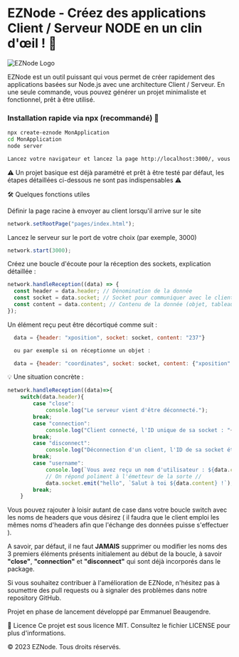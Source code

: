 # EZNode - Créez des applications Client / Serveur NODE en un clin d'œil ! :rocket:

![EZNode Logo](https://image.noelshack.com/fichiers/2023/36/6/1694287497-eznode.png)

EZNode est un outil puissant qui vous permet de créer rapidement des applications basées sur Node.js avec une architecture Client / Serveur. En une seule commande, vous pouvez générer un projet minimaliste et fonctionnel, prêt à être utilisé.

### Installation rapide via npx (recommandé) :rocket:

```bash
npx create-eznode MonApplication
cd MonApplication
node server

Lancez votre navigateur et lancez la page http://localhost:3000/, vous pouvez communiquer avec le serveur et celui-ci vous répondra.
```

:warning: Un projet basique est déjà paramétré et prêt à être testé par défaut, les étapes détaillées ci-dessous ne sont pas indispensables :warning:

:hammer_and_wrench: Quelques fonctions utiles

Définir la page racine à envoyer au client lorsqu'il arrive sur le site

```javascript
network.setRootPage("pages/index.html");
```

Lancez le serveur sur le port de votre choix (par exemple, 3000)
```javascript
network.start(3000);
```

Créez une boucle d'écoute pour la réception des sockets, explication détaillée :

```javascript
network.handleReception((data) => {
  const header = data.header; // Dénomination de la donnée
  const socket = data.socket; // Socket pour communiquer avec le client
  const content = data.content; // Contenu de la donnée (objet, tableau, etc.)
});
```
Un élément reçu peut être décortiqué comme suit :
```javascript
  data = {header: "xposition", socket: socket, content: "237"}

  ou par exemple si on réceptionne un objet :

  data = {header: "coordinates", socket: socket, content: {"xposition": 234, yposition: 179}}
```

:bulb: Une situation concrète :
```javascript
network.handleReception((data)=>{
    switch(data.header){
        case "close":
            console.log("Le serveur vient d'être déconnecté.");
        break;
        case "connection":
            console.log("Client connecté, l'ID unique de sa socket : "+data.socket.id);
        break;
        case "disconnect":
            console.log("Déconnection d'un client, l'ID de sa socket était : "+data.socket.id);
        break;
        case "username":
            console.log(`Vous avez reçu un nom d'utilisateur : ${data.content} !`);
            // On répond poliment à l'émetteur de la sorte //
            data.socket.emit("hello", `Salut à toi ${data.content} !`);
        break;
    }
```

Vous pouvez rajouter à loisir autant de case dans votre boucle switch avec les noms de headers que vous désirez ( il faudra que le client emploi les mêmes noms d'headers afin que l'échange des données puisse s'effectuer ).

A savoir, par défaut, il ne faut **JAMAIS** supprimer ou modifier les noms des 3 premiers éléments présents initialement au début de la boucle, à savoir **"close"**, **"connection"** et **"disconnect"** qui sont déjà incorporés dans le package.

Si vous souhaitez contribuer à l'amélioration de EZNode, n'hésitez pas à soumettre des pull requests ou à signaler des problèmes dans notre repository GitHub.

Projet en phase de lancement développé par Emmanuel Beaugendre.

:scroll: Licence
Ce projet est sous licence MIT. Consultez le fichier LICENSE pour plus d'informations.

© 2023 EZNode. Tous droits réservés.
